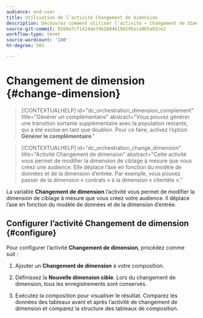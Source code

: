 ```yaml
---
audience: end-user
title: Utilisation de l’activité Changement de dimension
description: Découvrez comment utiliser l’activité « Changement de dimension ».
source-git-commit: 92d4a7cf1414ae74b2684619d295eca065a92ce2
workflow-type: tm+mt
source-wordcount: '180'
ht-degree: 56%

---
```


# Changement de dimension {#change-dimension}

>[!CONTEXTUALHELP]
>id="dc_orchestration_dimension_complement"
>title="Générer un complémentaire"
>abstract="Vous pouvez générer une transition sortante supplémentaire avec la population restante, qui a été exclue en tant que doublon. Pour ce faire, activez l’option **Générer le complémentaire**."

>[!CONTEXTUALHELP]
>id="dc_orchestration_change_dimension"
>title="Activité Changement de dimension"
>abstract="Cette activité vous permet de modifier la dimension de ciblage à mesure que vous créez une audience. Elle déplace l’axe en fonction du modèle de données et de la dimension d’entrée. Par exemple, vous pouvez passer de la dimension « contrats » à la dimension « clientèle »."

La variable **Changement de dimension** l’activité vous permet de modifier la dimension de ciblage à mesure que vous créez votre audience. Il déplace l’axe en fonction du modèle de données et de la dimension d’entrée. <!--[Learn more on targeting dimensions](../../audience/about-recipients.md#targeting-dimensions)-->


## Configurer l’activité Changement de dimension {#configure}

Pour configurer l’activité **Changement de dimension**, procédez comme suit :

1. Ajouter un **Changement de dimension** à votre composition.

1. Définissez la **Nouvelle dimension cible**. Lors du changement de dimension, tous les enregistrements sont conservés.

1. Exécutez la composition pour visualiser le résultat. Comparez les données des tableaux avant et après l’activité de changement de dimension et comparez la structure des tableaux de composition.

<!--
## Example {#example}

In this example, we want to send an SMS delivery to all the profiles who have made a purchase. To do this, we first use a **[!UICONTROL Build audience]** activity linked to a custom "Purchase" targeting dimension to target all purchases that occurred.

We then use a **[!UICONTROL Change dimension]** activity to switch the workflow targeting dimension to "Recipients". This allows us to be able to target the recipients who match the query.
-->
